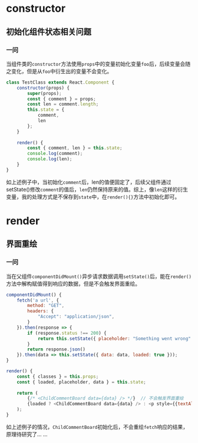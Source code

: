 # constructor

## 初始化组件状态相关问题

### 一问

当组件类的`constructor`方法使用`props`中的变量初始化变量`foo`后，后续变量会随之变化，但是从`foo`中衍生出的变量不会变化。

```js
class TestClass extends React.Component {
    constructor(props) {
        super(props);
        const { comment } = props;
        const len = comment.length;
        this.state = {
            comment,
            len
        };
    }
    
    render() {
        const { comment, len } = this.state;
        console.log(comment);
        console.log(len);
    }
}
```

如上述例子中，当初始化`comment`后，len的值便固定了，后续父组件通过setState()修改`comment`的值后，`len`仍然保持原来的值。综上，像`len`这样的衍生变量，我的处理方式是不保存到`state`中，在`render(){}`方法中初始化即可。

# render

## 界面重绘

### 一问

当在父组件`componentDidMount()`异步请求数据调用`setState()`后，能在`render()`方法中解构赋值得到响应的数据，但是不会触发界面重绘。

```js
componentDidMount() {
    fetch('a url', {
        method: "GET",
        headers: {
            "Accept": "application/json",
        }
    }).then(response => {
        if (response.status !== 200) {
            return this.setState({ placeholder: "Something went wrong" });
        }
        return response.json()
    }).then(data => this.setState({ data: data, loaded: true }));
}

render() {
    const { classes } = this.props;
    const { loaded, placeholder, data } = this.state;
    
    return (
        {/* <ChildCommentBoard data={data} /> */}  // 不会触发界面重绘
        {loaded ? <ChildCommentBoard data={data} /> : <p style={{textAlign: "center"}}>{placeholder}</p>}
    );
}
```
如上述例子的情况，`ChildCommentBoard`初始化后，不会重绘`fetch`响应的结果，原理待研究了... ...
